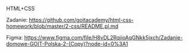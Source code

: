 HTML+CSS

Zadanie: https://github.com/goitacademy/html-css-homework/blob/master/2-css/README.pl.md

Figma: https://www.figma.com/file/H8vDL2RqjioAqGNkk5jxch/Zadanie-domowe-GOIT-Polska-2-(Copy)?node-id=0%3A1
